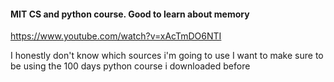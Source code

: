 #### MIT CS and python course. Good to learn about memory
https://www.youtube.com/watch?v=xAcTmDO6NTI

I honestly don't know which sources i'm going to use
I want to make sure to be using the 100 days python course i downloaded before
